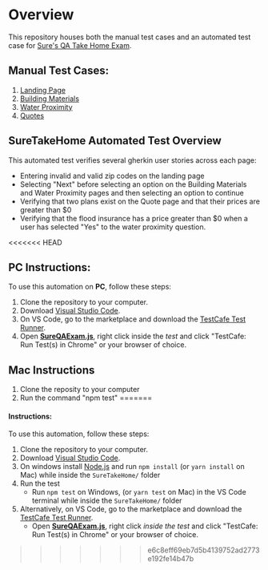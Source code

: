 # Overview
This repository houses both the manual test cases and an automated test case for [Sure's QA Take Home Exam](https://www.notion.so/Sure-QA-Technical-Challenge-8ac9b18e1f7b4317ba104968e60c8d91).

## Manual Test Cases:
1. [Landing Page](https://docs.google.com/document/d/1jerPKQGwIkFNSIJ87--XGUQL7PsFN00SQcPB1C6FdDo/edit?usp=sharing)
2. [Building Materials](https://docs.google.com/document/d/12wtU0vR5auR_7LBRzxUeva0shR0bRQp-_Z5Gzfvh_cM/edit?usp=sharing)
3. [Water Proximity](https://docs.google.com/document/d/1BKfkV1gPFQbC6umtwm0mQVLDqIcCEu-GHgWGMMhVajY/edit?usp=sharing)
4. [Quotes](https://docs.google.com/document/d/1BdVZ0lA4ks10rVY_74LGZtiZf1JLBlLgHWNYIuAmQ4Y/edit?usp=sharing)

## SureTakeHome Automated Test Overview
This automated test verifies several gherkin user stories across each page: 
- Entering invalid and valid zip codes on the landing page
- Selecting "Next" before selecting an option on the Building Materials and Water Proximity pages and then selecting an option to continue
- Verifying that two plans exist on the Quote page and that their prices are greater than $0
- Verifying that the flood insurance has a price greater than $0 when a user has selected "Yes" to the water proximity question.

<<<<<<< HEAD
## PC Instructions:
To use this automation on **PC**, follow these steps: 
1. Clone the repository to your computer.
2. Download [Visual Studio Code](https://code.visualstudio.com/).
3. On VS Code, go to the marketplace and download the [TestCafe Test Runner](https://marketplace.visualstudio.com/items?itemName=romanresh.testcafe-test-runner).
4. Open [**SureQAExam.js**](https://github.com/WParlow/SureTakeHome/blob/main/SureQAExam.js), right click inside the *test* and click "TestCafe: Run Test(s) in Chrome" or your browser of choice.
## Mac Instructions
1. Clone the reposity to your computer
2. Run the command "npm test"
=======
#### Instructions:
To use this automation, follow these steps: 
1. Clone the repository to your computer.
2. Download [Visual Studio Code](https://code.visualstudio.com/).
4. On windows install [Node.js](https://nodejs.org/en/download/) and run `npm install` (or `yarn install` on Mac) while inside the `SureTakeHome/` folder
5. Run the test
    - Run `npm test` on Windows, (or `yarn test` on Mac) in the VS Code terminal while inside the `SureTakeHome/` folder
6. Alternatively, on VS Code, go to the marketplace and download the [TestCafe Test Runner](https://marketplace.visualstudio.com/items?itemName=romanresh.testcafe-test-runner).
    - Open [**SureQAExam.js**](https://github.com/WParlow/SureTakeHome/blob/main/SureQAExam.js), right click *inside the test* and click "TestCafe: Run Test(s) in Chrome" or your browser of choice.
>>>>>>> e6c8eff69eb7d5b4139752ad2773e192fe14b47b



